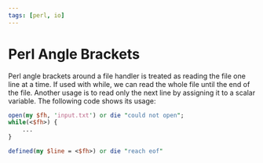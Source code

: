 ```yaml
---
tags: [perl, io]
---
```


# Perl Angle Brackets

Perl angle brackets around a file handler is treated as reading the file one
line at a time. If used with while, we can read the whole file until the end of
the file. Another usage is to read only the next line by assigning it to a
scalar variable. The following code shows its usage:

```perl
open(my $fh, 'input.txt') or die "could not open";
while(<$fh>) {
    ...
}

defined(my $line = <$fh>) or die "reach eof"
```
